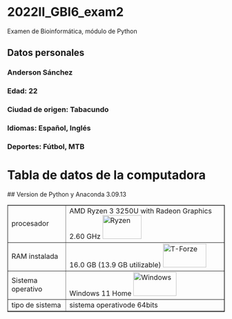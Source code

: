 # 2022II_GBI6_exam2
Examen de Bioinformática, módulo de Python

## **Datos personales**
 
### Anderson Sánchez
### Edad: 22
### Ciudad de origen: Tabacundo
### Idiomas: Español, Inglés 
### Deportes: Fútbol, MTB

<h1>Tabla de datos de la computadora</h1>
<table border="1">
  <tr>
      <td>procesador</td>
      <td>AMD Ryzen 3 3250U with Radeon Graphics 2.60 GHz <a href="https://Ryzen/en/"> <img alt="Ryzen" src="https://www.logolynx.com/images/logolynx/c3/c3f43dce1adb8f757ccad1f23e2ecbf3.jpeg" width="90" height="55"></td>
  </tr>
  <tr>
      <td>RAM instalada<!td>
      <td>16.0 GB (13.9 GB utilizable)  <a href="https://T-Forze/en/"> <img alt="T-Forze" src="https://images10.newegg.com/BizIntell/item/20/331/20-331-383/a55_091719.jpg" width="100" height="55"><!td>
  </tr>
  <tr>
      <td>Sistema operativo<!td>
      <td>Windows 11 Home  <a href="https://Windows/en/"> <img alt="Windows" src="https://askleo.com/wp-content/uploads/2021/06/windows11-1200x681.jpg.webp" width="100" height="55"><!td>
  </tr>
  <tr>
      <td>tipo de sistema</td>
      <td>sistema operativode 64bits</td>
   </tr>
## Version de Python y Anaconda
   3.09.13
